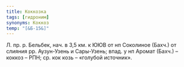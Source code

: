 ```yaml
---
title: Коккозка
tags: [гидроним]
synonyms: Коккоз
temp: "[&Б-15&]"
---
```


Л. пр. р. Бельбек, нач. в 3,5 км. к ЮЮВ от нп Соколиное (Бахч.) от слияния рр.
Аузун-Узень и Сары-Узень; впад. у нп Аромат (Бахч.) – коккоз – РПН; ср. кок козь
– «голубой источник».
